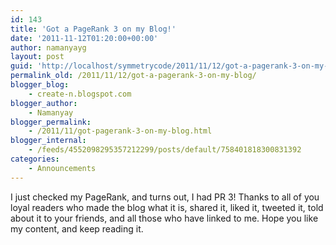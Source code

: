 ```yaml
---
id: 143
title: 'Got a PageRank 3 on my Blog!'
date: '2011-11-12T01:20:00+00:00'
author: namanyayg
layout: post
guid: 'http://localhost/symmetrycode/2011/11/12/got-a-pagerank-3-on-my-blog/'
permalink_old: /2011/11/12/got-a-pagerank-3-on-my-blog/
blogger_blog:
    - create-n.blogspot.com
blogger_author:
    - Namanyay
blogger_permalink:
    - /2011/11/got-pagerank-3-on-my-blog.html
blogger_internal:
    - /feeds/4552098295357212299/posts/default/758401818300831392
categories:
    - Announcements
---
```


I just checked my PageRank, and turns out, I had PR 3! Thanks to all of you loyal readers who made the blog what it is, shared it, liked it, tweeted it, told about it to your friends, and all those who have linked to me. Hope you like my content, and keep reading it. 